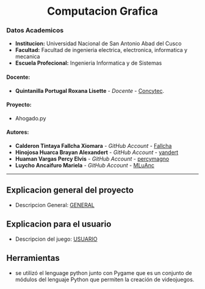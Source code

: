 
# **<center>Computacion Grafica </center>**
### Datos Academicos 

- **Institucion:** Universidad Nacional de San Antonio Abad del Cusco
- **Facultad:** Facultad de ingenieria electrica, electronica, informatica y mecanica
- **Escuela Profecional:** Ingenieria Informatica y de Sistemas

#### Docente:
- **Quintanilla Portugal Roxana Lisette** - _Docente_ - [Concytec](http://directorio.concytec.gob.pe/appDirectorioCTI/VerDatosInvestigador.do?id_investigador=40930).

#### Proyecto:

- Ahogado.py 

#### Autores:
- **Calderon Tintaya Fallcha Xiomara** - _GitHub Account_ - [Fallcha](https://github.com/Fallcha)
- **Hinojosa Huarca Brayan Alexandert** - _GitHub Account_ - [yandert](https://github.com/yandert)
- **Huaman Vargas Percy Elvis** - _GitHub Account_ - [percymagno](https://github.com/percymagno)
- **Luycho Ancaifuro Mariela** - _GitHub Account_ - [MLuAnc](https://github.com/MLuAnc)
---
## Explicacion general del proyecto
- Descripcion General: [GENERAL](https://docs.google.com/presentation/d/1BDmMETdsXC0F_N72JcafNJRloEDCTDlGMFxqvqT17vI/edit#slide=id.g13c4792b0e_0_244)
## Explicacion para el usuario
- Descripcion del juego: [USUARIO](https://docs.google.com/presentation/d/1FUFwNOI4JWKDQcejyuwbLiwsQ-MdjJSodxwbtjHexGc/edit#slide=id.gc6f59039d_0_0)
## Herramientas
- se utilizó el lenguage python junto con Pygame que es un conjunto de módulos del lenguaje Python que permiten la creación de videojuegos.
 
```
